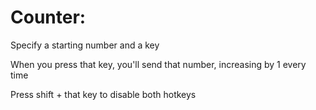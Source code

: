 # Counter:

Specify a starting number and a key

When you press that key, you'll send that number, increasing by 1 every time

Press shift + that key to disable both hotkeys